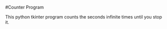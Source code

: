  #Counter Program
  
  This python tkinter program counts the seconds infinite times until you stop it.

